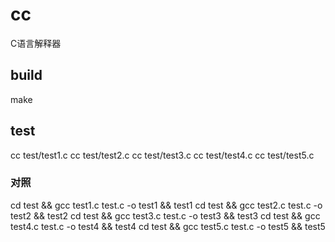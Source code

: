 # cc
C语言解释器

## build
make

## test
  cc test/test1.c
  cc test/test2.c
  cc test/test3.c
  cc test/test4.c
  cc test/test5.c

### 对照
  cd test && gcc test1.c test.c -o test1 && test1
  cd test && gcc test2.c test.c -o test2 && test2
  cd test && gcc test3.c test.c -o test3 && test3
  cd test && gcc test4.c test.c -o test4 && test4
  cd test && gcc test5.c test.c -o test5 && test5
